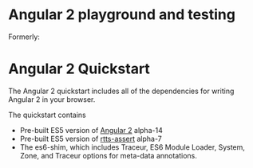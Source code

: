 # Angular 2 playground and testing

Formerly:

# Angular 2 Quickstart 

The Angular 2 quickstart includes all of the dependencies for writing Angular 2 in your browser.

The quickstart contains
 - Pre-built ES5 version of [Angular 2](https://www.npmjs.com/package/angular2) alpha-14
 - Pre-built ES5 version of [rtts-assert](https://www.npmjs.com/package/rtts-assert) alpha-7
 - The es6-shim, which includes Traceur, ES6 Module Loader, System, Zone, and Traceur options for meta-data annotations.
